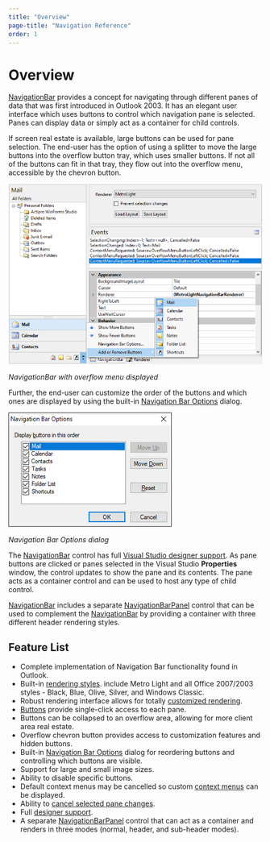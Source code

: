 ```yaml
---
title: "Overview"
page-title: "Navigation Reference"
order: 1
---
```

# Overview

[NavigationBar](xref:ActiproSoftware.UI.WinForms.Controls.Navigation.NavigationBar) provides a concept for navigating through different panes of data that was first introduced in Outlook 2003.  It has an elegant user interface which uses buttons to control which navigation pane is selected.  Panes can display data or simply act as a container for child controls.

If screen real estate is available, large buttons can be used for pane selection.  The end-user has the option of using a splitter to move the large buttons into the overflow button tray, which uses smaller buttons.  If not all of the buttons can fit in that tray, they flow out into the overflow menu, accessible by the chevron button.

![Screenshot](images/navigationbar-test-app-overflow-menu.png)

*NavigationBar with overflow menu displayed*

Further, the end-user can customize the order of the buttons and which ones are displayed by using the built-in [Navigation Bar Options](options-dialog.md) dialog.

![Screenshot](images/navigationbar-options-dialog.png)

*Navigation Bar Options dialog*

The [NavigationBar](xref:ActiproSoftware.UI.WinForms.Controls.Navigation.NavigationBar) control has full [Visual Studio designer support](designer-support.md).  As pane buttons are clicked or panes selected in the Visual Studio **Properties** window, the control updates to show the pane and its contents.  The pane acts as a container control and can be used to host any type of child control.

[NavigationBar](xref:ActiproSoftware.UI.WinForms.Controls.Navigation.NavigationBar) includes a separate [NavigationBarPanel](navigationbar-panel.md) control that can be used to complement the [NavigationBar](xref:ActiproSoftware.UI.WinForms.Controls.Navigation.NavigationBar) by providing a container with three different header rendering styles.

## Feature List

- Complete implementation of Navigation Bar functionality found in Outlook.
- Built-in [rendering styles](extensible-rendering.md).  include Metro Light and all Office 2007/2003 styles - Black, Blue, Olive, Silver, and Windows Classic.
- Robust rendering interface allows for totally [customized rendering](extensible-rendering.md).
- [Buttons](run-time-usage.md) provide single-click access to each pane.
- Buttons can be collapsed to an overflow area, allowing for more client area real estate.
- Overflow chevron button provides access to customization features and hidden buttons.
- Built-in [Navigation Bar Options](options-dialog.md) dialog for reordering buttons and controlling which buttons are visible.
- Support for large and small image sizes.
- Ability to disable specific buttons.
- Default context menus may be cancelled so custom [context menus](context-menus.md) can be displayed.
- Ability to [cancel selected pane changes](pane-selection.md).
- Full [designer support](designer-support.md).
- A separate [NavigationBarPanel](navigationbar-panel.md) control that can act as a container and renders in three modes (normal, header, and sub-header modes).
